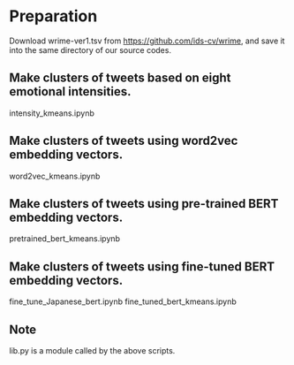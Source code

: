 # Preparation
Download wrime-ver1.tsv from https://github.com/ids-cv/wrime, and save it into the same directory of our source codes. 

## Make clusters of tweets based on eight emotional intensities.
intensity_kmeans.ipynb

## Make clusters of tweets using word2vec embedding vectors.
word2vec_kmeans.ipynb

## Make clusters of tweets using pre-trained BERT embedding vectors.
pretrained_bert_kmeans.ipynb

## Make clusters of tweets using fine-tuned BERT embedding vectors.
fine_tune_Japanese_bert.ipynb
fine_tuned_bert_kmeans.ipynb

## Note
lib.py is a module called by the above scripts. 